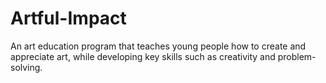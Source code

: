 # Artful-Impact
An art education program that teaches young people how to create and appreciate art, while developing key skills such as creativity and problem-solving.
